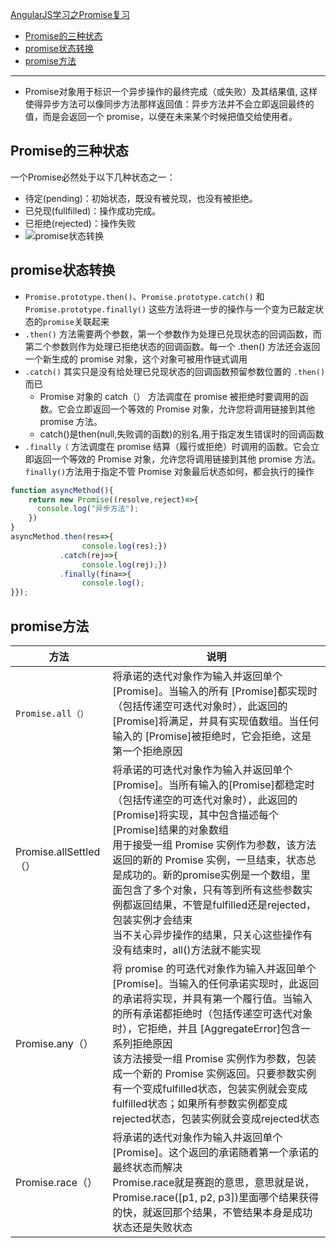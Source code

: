 [AngularJS学习之Promise复习](#top)

- [Promise的三种状态](#promise的三种状态)
- [promise状态转换](#promise状态转换)
- [promise方法](#promise方法)

-------------------------------------------------------------------

- Promise对象用于标识一个异步操作的最终完成（或失败）及其结果值, 这样使得异步方法可以像同步方法那样返回值：异步方法并不会立即返回最终的值，而是会返回一个 promise，以便在未来某个时候把值交给使用者。

## Promise的三种状态

一个Promise必然处于以下几种状态之一：

- 待定(pending)：初始状态，既没有被兑现，也没有被拒绝。
- 已兑现(fullfilled)：操作成功完成。
- 已拒绝(rejected)：操作失败
- ![promise状态转换](promise状态转换.png)

## promise状态转换

- `Promise.prototype.then()`、`Promise.prototype.catch()` 和 `Promise.prototype.finally()` 这些方法将进一步的操作与一个变为已敲定状态的`promise`关联起来
- `.then()` 方法需要两个参数，第一个参数作为处理已兑现状态的回调函数，而第二个参数则作为处理已拒绝状态的回调函数。每一个 .then() 方法还会返回一个新生成的 promise 对象，这个对象可被用作链式调用
- `.catch()` 其实只是没有给处理已兑现状态的回调函数预留参数位置的 `.then()` 而已
  - Promise 对象的 catch（） 方法调度在 promise 被拒绝时要调用的函数。它会立即返回一个等效的 Promise 对象，允许您将调用链接到其他 promise 方法。
  - catch()是then(null,失败调的函数)的别名,用于指定发生错误时的回调函数
- `.finally（` 方法调度在 promise 结算（履行或拒绝）时调用的函数。它会立即返回一个等效的 Promise 对象，允许您将调用链接到其他 promise 方法。`finally()`方法用于指定不管 Promise 对象最后状态如何，都会执行的操作

```js
function asyncMethod(){
    return new Promise((resolve,reject)=>{
      console.log("异步方法");
    })
}
asyncMethod.then(res=>{
                console.log(res);})
           .catch(rej=>{
                console.log(rej);})
           .finally(fina=>{
                console.log();
}});
```

## promise方法

|方法|说明|
|---|---|
|`Promise.all（）`|将承诺的迭代对象作为输入并返回单个 [Promise]。当输入的所有 [Promise]都实现时（包括传递空可迭代对象时），此返回的 [Promise]将满足，并具有实现值数组。当任何输入的 [Promise]被拒绝时，它会拒绝，这是第一个拒绝原因|
|Promise.allSettled（）|将承诺的可迭代对象作为输入并返回单个 [Promise]。当所有输入的[Promise]都稳定时（包括传递空的可迭代对象时），此返回的[Promise]将实现，其中包含描述每个[Promise]结果的对象数组<br>用于接受一组 Promise 实例作为参数，该方法返回的新的 Promise 实例，一旦结束，状态总是成功的。新的promise实例是一个数组，里面包含了多个对象，只有等到所有这些参数实例都返回结果，不管是fulfilled还是rejected，包装实例才会结束<br>当不关心异步操作的结果，只关心这些操作有没有结束时，all()方法就不能实现|
|Promise.any（）|将 promise 的可迭代对象作为输入并返回单个 [Promise]。当输入的任何承诺实现时，此返回的承诺将实现，并具有第一个履行值。当输入的所有承诺都拒绝时（包括传递空可迭代对象时），它拒绝，并且 [AggregateError]包含一系列拒绝原因<br>该方法接受一组 Promise 实例作为参数，包装成一个新的 Promise 实例返回。只要参数实例有一个变成fulfilled状态，包装实例就会变成fulfilled状态；如果所有参数实例都变成rejected状态，包装实例就会变成rejected状态|
|Promise.race（）|将承诺的迭代对象作为输入并返回单个 [Promise]。这个返回的承诺随着第一个承诺的最终状态而解决<br>Promise.race就是赛跑的意思，意思就是说，Promise.race([p1, p2, p3])里面哪个结果获得的快，就返回那个结果，不管结果本身是成功状态还是失败状态|
